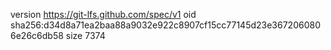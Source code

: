 version https://git-lfs.github.com/spec/v1
oid sha256:d34d8a71ea2baa88a9032e922c8907cf15cc77145d23e3672060806e26c6db58
size 7374
